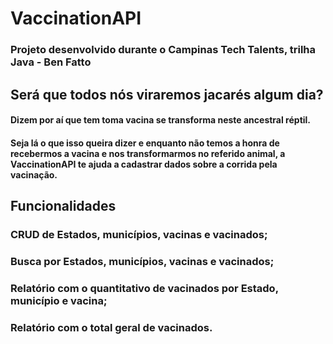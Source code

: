 # VaccinationAPI
### Projeto desenvolvido durante o Campinas Tech Talents, trilha Java - Ben Fatto
## Será que todos nós viraremos jacarés algum dia? 
####    Dizem por aí que tem toma vacina se transforma neste ancestral réptil.
#### Seja lá o que isso queira dizer e enquanto não temos a honra de recebermos a vacina e nos transformarmos no referido animal, a VaccinationAPI te ajuda a cadastrar dados sobre a corrida pela vacinação.

## Funcionalidades

### CRUD de Estados, municípios, vacinas e vacinados;
### Busca por Estados, municípios, vacinas e vacinados;
### Relatório com o quantitativo de vacinados por Estado, município e vacina;
### Relatório com o total geral de vacinados.
